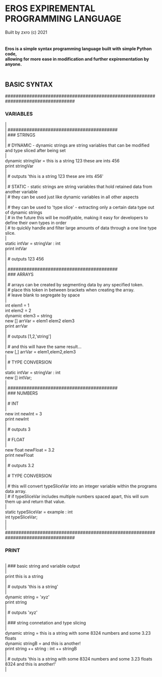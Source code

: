 <h1>EROS EXPIREMENTAL PROGRAMMING LANGUAGE</H1>
Built by zxro (c) 2021<br>
<br>
  <b><h4>
Eros is a simple syntax programming language built with simple Python code, <br>
allowing for more ease in modification and further expirementation by anyone.<br><br>
  </b></h4>

<h2>BASIC SYNTAX<br></h2>
##################################################################################<br>
<h3>VARIABLES<br></h3>
|<br>
| #########################################<br>
| ### STRINGS<br>
| <br>
| # DYNAMIC - dynamic strings are string variables that can be modified and type sliced after being set<br>
|<br>
  dynamic stringVar = this is a string 123 these are ints 456<br>
  print stringVar<br>
|<br>
|   # outputs 'this is a string 123 these are ints 456'<br>
|<br>
| # STATIC - static strings are string variables that hold retained data from another variable<br>
| # they can be used just like dynamic variables in all other aspects<br>
| <br>
| # they can be used to 'type slice' - extracting only a certain data type out of dynamic strings<br>
| # in the future this will be modifyable, making it easy for developers to define their own types in order<br>
| # to quickly handle and filter large amounts of data through a one line type slice.<br>
|<br>
  static intVar = stringVar : int<br>
  print intVar<br>
| <br>
|   # outputs 123 456<br>
|<br>
| #########################################<br>
| ### ARRAYS<br>
|<br>
| # arrays can be created by segmenting data by any specified token.<br>
| # place this token in between brackets when creating the array.<br>
| # leave blank to segregate by space<br>
|<br>
  int elem1 = 1<br>
  int elem2 = 2<br>
  dynamic elem3 = string<br>
  new [] arrVar = elem1 elem2 elem3<br>
  print arrVar<br>
|<br>
|  # outputs [1,2,'string']<br>
| <br>
| # and this will have the same result...<br>
  new [,] arrVar = elem1,elem2,elem3<br>
| <br>
| # TYPE CONVERSION<br>
| <br>
  static intVar = stringVar : int<br>
  new [] intVar;<br>
|<br>
| #########################################<br>
| ### NUMBERS<br>
| <br>
| # INT<br>
| <br>
  new int newInt = 3<br>
  print newInt<br>
|<br>
|   # outputs 3<br>
|<br>
| # FLOAT<br>
|<br>
  new float newFloat = 3.2<br>
  print newFloat <br>
|<br>
|  # outputs 3.2<br>
|<br>
| # TYPE CONVERSION<br>
|<br>
| # this will convert typeSliceVar into an integer variable within the programs data array. <br>
| # if typeSliceVar includes multiple numbers spaced apart, this will sum them up and return that value.<br>
|<br>
  static typeSliceVar = example : int<br>
  int typeSliceVar;<br>
|<br>
|<br>
##################################################################################<br>
<h3>PRINT</h3><br>
| ### basic string and variable output<br>
|<br>
  print this is a string<br>
| <br>
|   # outputs 'this is a string'<br>
| <br>
  dynamic string = 'xyz'<br>
  print string<br>
|<br>
|   # outputs 'xyz'<br>
|<br>
| ### string connetation and type slicing<br>
|<br>
  dynamic string = this is a string with some 8324 numbers and some 3.23 floats<br>
  dynamic stringB = and this is another!<br>
  print string ++ string : int ++ stringB<br>
| <br>
|   # outputs 'this is a string with some 8324 numbers and some 3.23 floats 8324 and this is another!'<br>
| <br>



